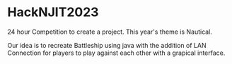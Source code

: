 # HackNJIT2023


24 hour Competition to create a project.
This year's theme is Nautical.


Our idea is to recreate Battleship using java with the addition of LAN Connection for players to play against each other with a grapical interface.

